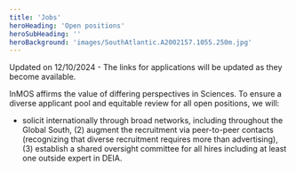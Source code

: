 ```yaml
---
title: 'Jobs'
heroHeading: 'Open positions'
heroSubHeading: ''
heroBackground: 'images/SouthAtlantic.A2002157.1055.250m.jpg'
---
```


Updated on 12/10/2024 - The links for applications will be updated as they become available.

InMOS affirms the value of differing perspectives in Sciences. To ensure a diverse applicant pool and equitable review for all open positions, we will:
* solicit internationally through broad networks, including throughout the Global South, (2) augment the recruitment via peer-to-peer contacts (recognizing that diverse recruitment requires more than advertising), (3) establish a shared oversight committee for all hires including at least one outside expert in DEIA.

<!---
M²LInES affirms the value of differing perspectives in Sciences. As such, we strongly encourage applications from women, racial and ethnic minorities, and other individuals who are under-represented in the profession, across color, creed, race, ethnic and national origin, physical ability, gender and sexual identity, or any other legally protected basis.
--->

<!---
### Princeton University/GFDL

Postdoctoral researcher or more senior scientist for Ocean Surface Boundary Layer Mixing Parameterizations using Machine Learning. [Apply here](https://puwebp.princeton.edu/AcadHire/apply/application.xhtml?listingId=36662)
--->



<!---
### New York University (NYU)
--->

<!--- Associate Research Scientist at the interface between climate modeling and machine learning. The successful candidate will be hired by Columbia University but the main work location will be at NCAR (Boulder, CO). [Apply here](https://apply.interfolio.com/140294) --->

<!---
### University of California, Santa Barbara (UCSB)
--->
